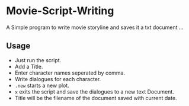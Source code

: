 # Movie-Script-Writing
A Simple program to write movie storyline and saves it a txt document ...

## Usage
* Just run the script.
* Add a Title.
* Enter character names seperated by comma.
* Write dialogues for each character.
* `.new` starts a new plot.
* `x` exits the script and save the dialogues to a new text Document.
* Title will be the filename of the document saved with current date.
